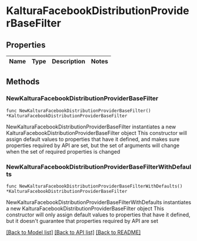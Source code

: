 # KalturaFacebookDistributionProviderBaseFilter

## Properties

Name | Type | Description | Notes
------------ | ------------- | ------------- | -------------

## Methods

### NewKalturaFacebookDistributionProviderBaseFilter

`func NewKalturaFacebookDistributionProviderBaseFilter() *KalturaFacebookDistributionProviderBaseFilter`

NewKalturaFacebookDistributionProviderBaseFilter instantiates a new KalturaFacebookDistributionProviderBaseFilter object
This constructor will assign default values to properties that have it defined,
and makes sure properties required by API are set, but the set of arguments
will change when the set of required properties is changed

### NewKalturaFacebookDistributionProviderBaseFilterWithDefaults

`func NewKalturaFacebookDistributionProviderBaseFilterWithDefaults() *KalturaFacebookDistributionProviderBaseFilter`

NewKalturaFacebookDistributionProviderBaseFilterWithDefaults instantiates a new KalturaFacebookDistributionProviderBaseFilter object
This constructor will only assign default values to properties that have it defined,
but it doesn't guarantee that properties required by API are set


[[Back to Model list]](../README.md#documentation-for-models) [[Back to API list]](../README.md#documentation-for-api-endpoints) [[Back to README]](../README.md)


